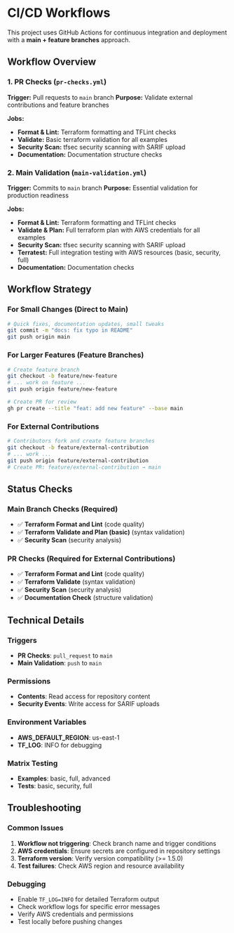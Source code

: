 # CI/CD Workflows

This project uses GitHub Actions for continuous integration and deployment with a **main + feature branches** approach.

## Workflow Overview

### 1. PR Checks (`pr-checks.yml`)
**Trigger:** Pull requests to `main` branch
**Purpose:** Validate external contributions and feature branches

**Jobs:**
- **Format & Lint:** Terraform formatting and TFLint checks
- **Validate:** Basic terraform validation for all examples
- **Security Scan:** tfsec security scanning with SARIF upload
- **Documentation:** Documentation structure checks

### 2. Main Validation (`main-validation.yml`)
**Trigger:** Commits to `main` branch
**Purpose:** Essential validation for production readiness

**Jobs:**
- **Format & Lint:** Terraform formatting and TFLint checks
- **Validate & Plan:** Full terraform plan with AWS credentials for all examples
- **Security Scan:** tfsec security scanning with SARIF upload
- **Terratest:** Full integration testing with AWS resources (basic, security, full)
- **Documentation:** Documentation checks

## Workflow Strategy

### For Small Changes (Direct to Main)
```bash
# Quick fixes, documentation updates, small tweaks
git commit -m "docs: fix typo in README"
git push origin main
```

### For Larger Features (Feature Branches)
```bash
# Create feature branch
git checkout -b feature/new-feature
# ... work on feature ...
git push origin feature/new-feature

# Create PR for review
gh pr create --title "feat: add new feature" --base main
```

### For External Contributions
```bash
# Contributors fork and create feature branches
git checkout -b feature/external-contribution
# ... work ...
git push origin feature/external-contribution
# Create PR: feature/external-contribution → main
```

## Status Checks

### Main Branch Checks (Required)
- ✅ **Terraform Format and Lint** (code quality)
- ✅ **Terraform Validate and Plan (basic)** (syntax validation)
- ✅ **Security Scan** (security analysis)

### PR Checks (Required for External Contributions)
- ✅ **Terraform Format and Lint** (code quality)
- ✅ **Terraform Validate** (syntax validation)
- ✅ **Security Scan** (security analysis)
- ✅ **Documentation Check** (structure validation)

## Technical Details

### Triggers
- **PR Checks**: `pull_request` to `main`
- **Main Validation**: `push` to `main`

### Permissions
- **Contents**: Read access for repository content
- **Security Events**: Write access for SARIF uploads

### Environment Variables
- **AWS_DEFAULT_REGION**: us-east-1
- **TF_LOG**: INFO for debugging

### Matrix Testing
- **Examples**: basic, full, advanced
- **Tests**: basic, security, full

## Troubleshooting

### Common Issues
1. **Workflow not triggering**: Check branch name and trigger conditions
2. **AWS credentials**: Ensure secrets are configured in repository settings
3. **Terraform version**: Verify version compatibility (>= 1.5.0)
4. **Test failures**: Check AWS region and resource availability

### Debugging
- Enable `TF_LOG=INFO` for detailed Terraform output
- Check workflow logs for specific error messages
- Verify AWS credentials and permissions
- Test locally before pushing changes
